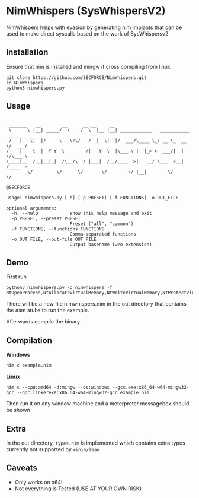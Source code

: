 # NimWhispers (SysWhispersV2)

NimWhispers helps with evasion by generating nim implants that can be used to make direct syscalls based on the work of SysWhispersv2

## installation

Ensure that nim is installed and mingw if cross compiling from linux

```
git clone https://github.com/SECFORCE/NimWhispers.git
cd NimWhispers
python3 nimwhispers.py
```

## Usage

```

 _______  .__        __      __.__    .__                                    
 \      \ |__| _____/  \    /  \  |__ |__| ____________   ___________  ______
 /   |   \|  |/     \   \/\/   /  |  \|  |/  ___/\____ \_/ __ \_  __ \/  ___/
/    |    \  |  Y Y  \        /|   Y  \  |\___ \ |  |_> >  ___/|  | \/\___ \ 
\____|__  /__|__|_|  /\__/\  / |___|  /__/____  >|   __/ \___  >__|  /____  >
        \/         \/      \/       \/        \/ |__|        \/           \/ 

@SECFORCE

usage: nimwhispers.py [-h] [-p PRESET] [-f FUNCTIONS] -o OUT_FILE

optional arguments:
  -h, --help            show this help message and exit
  -p PRESET, --preset PRESET
                        Preset ("all", "common")
  -f FUNCTIONS, --functions FUNCTIONS
                        Comma-separated functions
  -o OUT_FILE, --out-file OUT_FILE
                        Output basename (w/o extension)
```

## Demo

First run

```
python3 nimwhispers.py -o nimwhispers -f NtOpenProcess,NtAllocateVirtualMemory,NtWriteVirtualMemory,NtProtectVirtualMemory,NtCreateThreadEx
```

There will be a new file nimwhispers.nim in the out directory that contains the asm stubs to run the example.

Afterwards compile the binary

## Compilation

**Windows**

```
nim c example.nim
```

**Linux**

```
nim c --cpu:amd64 -d:mingw --os:windows --gcc.exe:x86_64-w64-mingw32-gcc --gcc.linkerexe:x86_64-w64-mingw32-gcc example.nim
```

Then run it on any window machine and a meterpreter messagebox should be shown

## Extra

In the out directory, `types.nim` is implemented which contains extra types currently not supported by `winim/lean`

## Caveats

- Only works on x64!
- Not everything is Tested (USE AT YOUR OWN RISK)
